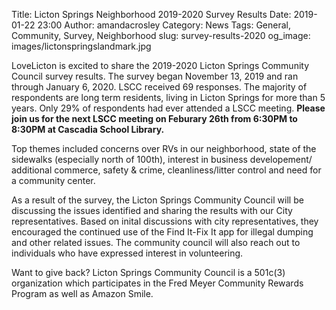Title: Licton Springs Neighborhood 2019-2020 Survey Results
Date: 2019-01-22 23:00
Author: amandacrosley
Category: News
Tags: General, Community, Survey, Neighborhood
slug: survey-results-2020
og_image: images/lictonspringslandmark.jpg

LoveLicton is excited to share the 2019-2020 Licton Springs Community Council survey results. The survey began November 13, 2019 and ran through January 6, 2020. LSCC received 69 responses. The majority of respondents are long term residents, living in Licton Springs for more than 5 years. Only 29% of respondents had ever attended a LSCC meeting. <b> Please join us for the next LSCC meeting on Feburary 26th from 6:30PM to 8:30PM at Cascadia School Library. </b> 
 
Top themes included concerns over RVs in our neighborhood, state of the sidewalks (especially north of 100th), interest in business developement/ additional commerce,  safety & crime, cleanliness/litter control and need for a community center. 
 
As a result of the survey, the Licton Springs Community Council will be discussing the issues identified and sharing the results with our City representatives. Based on inital discussions with city representatives, they encouraged the continued use of the Find It-Fix It app for illegal dumping and other related issues. The community council will also reach out to individuals who have expressed interest in volunteering. 
 
Want to give back? Licton Springs Community Council is a 501c(3) organization which participates in the Fred Meyer Community Rewards Program as well as Amazon Smile. 
 
